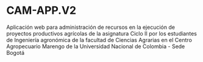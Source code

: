 # CAM-APP.V2
Aplicación web para administración de recursos en la ejecución de proyectos productivos agrícolas de la asignatura Ciclo II por los estudiantes de Ingeniería agronómica de la facultad de Ciencias Agrarias en el Centro Agropecuario Marengo de la Universidad Nacional de Colombia - Sede Bogotá
